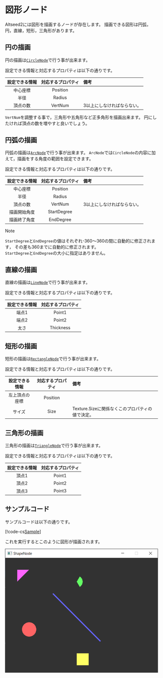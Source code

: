 # 図形ノード

Altseed2には図形を描画するノードが存在します。
描画できる図形は円弧，円，直線，短形，三角形があります。

## 円の描画

円の描画は[`CircleNode`](xref:Altseed2.CircleNode)で行う事が出来ます。

設定できる情報と対応するプロパティは以下の通りです。

|設定できる情報|対応するプロパティ|備考|
|:---:|:---:|:---|
|中心座標|Position||
|半径|Radius||
|頂点の数|VertNum|3以上にしなければならない。|

`VertNum`を調整する事で，三角形や五角形など正多角形を描画出来ます。
円にしたければ頂点の数を増やすと良いでしょう。

## 円弧の描画

円弧の描画は[`ArcNode`](xref:Altseed2.ArcNode)で行う事が出来ます。
`ArcNode`では`CircleNode`の内容に加えて，描画をする角度の範囲を設定できます。

設定できる情報と対応するプロパティは以下の通りです。

|設定できる情報|対応するプロパティ|備考|
|:---:|:---:|:---|
|中心座標|Position||
|半径|Radius||
|頂点の数|VertNum|3以上にしなければならない。|
|描画開始角度|StartDegree||
|描画終了角度|EndDegree||

> [!NOTE]
> `StartDegree`と`EndDegree`の値はそれぞれ-360～360の間に自動的に修正されます，
> その差も360までに自動的に修正されます。  
> `StartDegree`と`EndDegree`の大小に指定はありません。

## 直線の描画

直線の描画は[`LineNode`](xref:Altseed2.LineNode)で行う事が出来ます。

設定できる情報と対応するプロパティは以下の通りです。

|設定できる情報|対応するプロパティ|
|:---:|:---:|
|端点1|Point1|
|端点2|Point2|
|太さ|Thickness|

## 短形の描画

短形の描画は[`RectangleNode`](xref:Altseed2.RectangleNode)で行う事が出来ます。

設定できる情報と対応するプロパティは以下の通りです。

|設定できる情報|対応するプロパティ|備考|
|:---:|:---:|:---|
|左上頂点の座標|Position||
|サイズ|Size|Texture.Sizeに関係なくこのプロパティの値で決定。|

## 三角形の描画

三角形の描画は[`TriangleNode`](xref:Altseed2.TriangleNode)で行う事が出来ます。

設定できる情報と対応するプロパティは以下の通りです。

|設定できる情報|対応するプロパティ|
|:---:|:---:|
|頂点1|Point1|
|頂点2|Point2|
|頂点3|Point3|

## サンプルコード

サンプルコードは以下の通りです。

[!code-cs[Sample](../../Src/Samples/ShapeNode/ShapeNode.cs)]

これを実行するとこのように図形が描画されます。

![Result](Image/ShapeNodes.png)